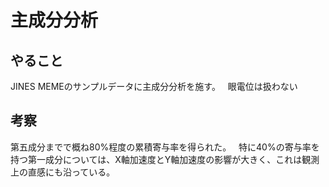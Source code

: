 # 主成分分析
## やること
JINES MEMEのサンプルデータに主成分分析を施す。  
眼電位は扱わない


## 考察
第五成分までで概ね80%程度の累積寄与率を得られた。  
特に40%の寄与率を持つ第一成分については、X軸加速度とY軸加速度の影響が大きく、これは観測上の直感にも沿っている。


